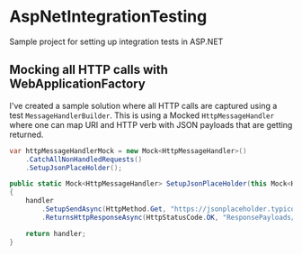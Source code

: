 # AspNetIntegrationTesting

Sample project for setting up integration tests in ASP.NET

## Mocking all HTTP calls with WebApplicationFactory

I've created a sample solution where all HTTP calls are captured using a test `MessageHandlerBuilder`. This is using a Mocked `HttpMessageHandler` where one can map URI and HTTP verb with JSON payloads that are getting returned.

```csharp
var httpMessageHandlerMock = new Mock<HttpMessageHandler>()
    .CatchAllNonHandledRequests()
    .SetupJsonPlaceHolder();
```

```csharp
public static Mock<HttpMessageHandler> SetupJsonPlaceHolder(this Mock<HttpMessageHandler> handler)
{
    handler
        .SetupSendAsync(HttpMethod.Get, "https://jsonplaceholder.typicode.com/todos")
        .ReturnsHttpResponseAsync(HttpStatusCode.OK, "ResponsePayloads/todos.json");

    return handler;
}
```
